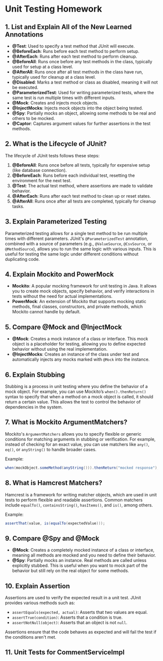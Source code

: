 
# Unit Testing Homework

## 1. List and Explain All of the New Learned Annotations

- **@Test**: Used to specify a test method that JUnit will execute.
- **@BeforeEach**: Runs before each test method to perform setup.
- **@AfterEach**: Runs after each test method to perform cleanup.
- **@BeforeAll**: Runs once before any test methods in the class, typically used for setup at a class level.
- **@AfterAll**: Runs once after all test methods in the class have run, typically used for cleanup at a class level.
- **@Disabled**: Marks a test method or class as disabled, meaning it will not be executed.
- **@ParameterizedTest**: Used for writing parameterized tests, where the same test is run multiple times with different inputs.
- **@Mock**: Creates and injects mock objects.
- **@InjectMocks**: Injects mock objects into the object being tested.
- **@Spy**: Partially mocks an object, allowing some methods to be real and others to be mocked.
- **@Captor**: Captures argument values for further assertions in the test methods.

## 2. What is the Lifecycle of JUnit?

The lifecycle of JUnit tests follows these steps:
1. **@BeforeAll**: Runs once before all tests, typically for expensive setup (like database connection).
2. **@BeforeEach**: Runs before each individual test, resetting the environment for the next test.
3. **@Test**: The actual test method, where assertions are made to validate behavior.
4. **@AfterEach**: Runs after each test method to clean up or reset states.
5. **@AfterAll**: Runs once after all tests are completed, typically for cleanup tasks.

## 3. Explain Parameterized Testing

Parameterized testing allows for a single test method to be run multiple times with different parameters. JUnit's `@ParameterizedTest` annotation, combined with a source of parameters (e.g., `@ValueSource`, `@CsvSource`, or `@MethodSource`), allows you to run the same logic with various inputs. This is useful for testing the same logic under different conditions without duplicating code.

## 4. Explain Mockito and PowerMock

- **Mockito**: A popular mocking framework for unit testing in Java. It allows you to create mock objects, specify behavior, and verify interactions in tests without the need for actual implementations.
- **PowerMock**: An extension of Mockito that supports mocking static methods, final classes, constructors, and private methods, which Mockito cannot handle by default.

## 5. Compare @Mock and @InjectMock

- **@Mock**: Creates a mock instance of a class or interface. This mock object is a placeholder for testing, allowing you to define expected behavior without using the real implementation.
- **@InjectMocks**: Creates an instance of the class under test and automatically injects any mocks marked with `@Mock` into the instance.

## 6. Explain Stubbing

Stubbing is a process in unit testing where you define the behavior of a mock object. For example, you can use Mockito’s `when().thenReturn()` syntax to specify that when a method on a mock object is called, it should return a certain value. This allows the test to control the behavior of dependencies in the system.

## 7. What is Mockito ArgumentMatchers?

Mockito's `ArgumentMatchers` allows you to specify flexible or generic conditions for matching arguments in stubbing or verification. For example, instead of checking for an exact value, you can use matchers like `any()`, `eq()`, or `anyString()` to handle broader cases.

Example:
```java
when(mockObject.someMethod(anyString())).thenReturn("mocked response");
```

## 8. What is Hamcrest Matchers?

Hamcrest is a framework for writing matcher objects, which are used in unit tests to perform flexible and readable assertions. Common matchers include `equalTo()`, `containsString()`, `hasItems()`, and `is()`, among others.

Example:
```java
assertThat(value, is(equalTo(expectedValue)));
```

## 9. Compare @Spy and @Mock

- **@Mock**: Creates a completely mocked instance of a class or interface, meaning all methods are mocked and you need to define their behavior.
- **@Spy**: Partially mocks an instance. Real methods are called unless explicitly stubbed. This is useful when you want to mock part of the behavior but still rely on the real object for some methods.

## 10. Explain Assertion

Assertions are used to verify the expected result in a unit test. JUnit provides various methods such as:
- `assertEquals(expected, actual)`: Asserts that two values are equal.
- `assertTrue(condition)`: Asserts that a condition is true.
- `assertNotNull(object)`: Asserts that an object is not `null`.

Assertions ensure that the code behaves as expected and will fail the test if the conditions aren't met.

## 11. Unit Tests for CommentServiceImpl
